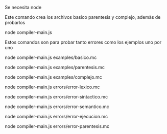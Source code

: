 Se necesita node 

Este comando crea los archivos basico parentesis y complejo, ademàs de probarlos


node compiler-main.js

Estos comandos son para probar tanto errores como los ejemplos uno por uno

node compiler-main.js examples/basico.mc

node compiler-main.js examples/parentesis.mc

node compiler-main.js examples/complejo.mc

node compiler-main.js errors/error-lexico.mc

node compiler-main.js errors/error-sintactico.mc

node compiler-main.js errors/error-semantico.mc

node compiler-main.js errors/error-ejecucion.mc

node compiler-main.js errors/error-parentesis.mc
